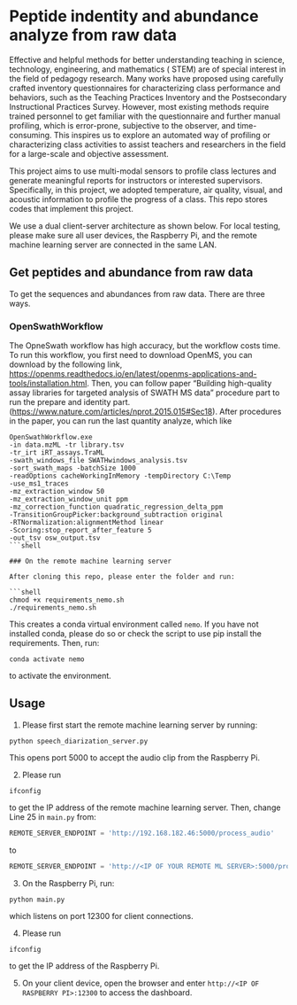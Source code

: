 # Peptide indentity and abundance analyze from raw data

Effective and helpful methods for better understanding teaching in science, technology, engineering, and mathematics (
STEM) are of special interest in the field of pedagogy research. Many works have proposed using carefully crafted
inventory questionnaires for characterizing class performance and behaviors, such as the Teaching Practices
Inventory and the Postsecondary Instructional Practices Survey. However, most existing methods require trained
personnel to get familiar with the questionnaire and further manual profiling, which is error-prone, subjective to the
observer, and time-consuming. This inspires us to explore an automated way of profiling or characterizing class
activities to assist teachers and researchers in the field for a large-scale and objective assessment.

This project aims to use multi-modal sensors to profile class lectures and generate meaningful reports for instructors
or interested
supervisors. Specifically, in this project, we adopted temperature, air quality, visual, and acoustic information to
profile the progress of a class. This repo stores codes that implement this project.

We use a dual client-server architecture as shown below. For local testing, please make sure all user devices, the
Raspberry Pi, and the remote machine learning server are connected in the same LAN.

## Get peptides and abundance from raw data

To get the sequences and abundances from raw data. There are three ways. 

### OpenSwathWorkflow

The OpneSwath workflow has high accuracy, but the workflow costs time. To run this workflow, you first need to download OpenMS, you can download by the following link, https://openms.readthedocs.io/en/latest/openms-applications-and-tools/installation.html. Then, you can follow paper “Building high-quality assay libraries for targeted analysis of SWATH MS data” procedure part to run the prepare and identity part. (https://www.nature.com/articles/nprot.2015.015#Sec18). After procedures in the paper, you can run the last quantity analyze, which like

```shell
OpenSwathWorkflow.exe
-in data.mzML -tr library.tsv
-tr_irt iRT_assays.TraML
-swath_windows_file SWATHwindows_analysis.tsv
-sort_swath_maps -batchSize 1000
-readOptions cacheWorkingInMemory -tempDirectory C:\Temp
-use_ms1_traces
-mz_extraction_window 50
-mz_extraction_window_unit ppm
-mz_correction_function quadratic_regression_delta_ppm
-TransitionGroupPicker:background_subtraction original
-RTNormalization:alignmentMethod linear
-Scoring:stop_report_after_feature 5
-out_tsv osw_output.tsv
```shell

### On the remote machine learning server

After cloning this repo, please enter the folder and run:

```shell
chmod +x requirements_nemo.sh
./requirements_nemo.sh
```

This creates a conda virtual environment called `nemo`. If you have not installed conda, please do so or check the
script to use pip install the requirements. Then, run:

```shell
conda activate nemo
```

to activate the environment.

## Usage

1. Please first start the remote machine learning server by running:

```shell
python speech_diarization_server.py
```

This opens port 5000 to accept the audio clip from the Raspberry Pi.

2. Please run

```shell
ifconfig
```

to get the IP address of the remote machine learning server. Then, change Line 25 in `main.py` from:

```python
REMOTE_SERVER_ENDPOINT = 'http://192.168.182.46:5000/process_audio'
```

to

```python
REMOTE_SERVER_ENDPOINT = 'http://<IP OF YOUR REMOTE ML SERVER>:5000/process_audio'
```

3. On the Raspberry Pi, run:

```shell
python main.py
```

which listens on port 12300 for client connections.

4. Please run

```shell
ifconfig
```

to get the IP address of the Raspberry Pi.

5. On your client device, open the browser and enter `http://<IP OF RASPBERRY PI>:12300` to access the dashboard.
